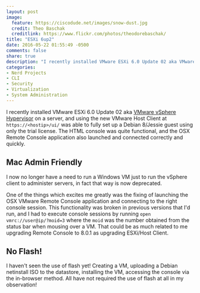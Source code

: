 ```yaml
---
layout: post
image:
  feature: https://ciscodude.net/images/snow-dust.jpg
  credit: Theo Baschak
  creditlink: https://www.flickr.com/photos/theodorebaschak/
title: "ESXi 6up2"
date: 2016-05-22 01:55:49 -0500
comments: false
share: true
description: "I recently installed VMware ESXi 6.0 Update 02 aka VMware vSphere Hypervisor on a server, and using the new VMware Host Client at https://hostip/ui/ was able to fully set up a Debian 8/Jessie guest using only the trial license. The HTML console was quite functional, and the OSX Remote Console application also launched and connected correctly and quickly."
categories:
- Nerd Projects
- CLI
- Security
- Virtualization
- System Administration
---
```

I recently installed VMware ESXi 6.0 Update 02 aka [VMware vSphere Hypervisor](https://www.vmware.com/products/vsphere-hypervisor) on a server, and using the new VMware Host Client at `https://<hostip>/ui/` was able to fully set up a Debian 8/Jessie guest using only the trial license. The HTML console was quite functional, and the OSX Remote Console application also launched and connected correctly and quickly.

## Mac Admin Friendly

I now no longer have a need to run a Windows VM just to run the vSphere client to administer servers, in fact that way is now deprecated.

One of the things which excites me greatly was the fixing of launching the OSX VMware Remote Console application and connecting to the right console session. This functionality was broken in previous versions that I'd run, and I had to execute console sessions by running `open vmrc://user@ip/?moid=3` where the `moid` was the number obtained from the status bar when mousing over a VM. That could be as much related to me upgrading Remote Console to 8.0.1 as upgrading ESXi/Host Client. 

## No Flash!

I haven't seen the use of flash yet! Creating a VM, uploading a Debian netinstall ISO to the datastore, installing the VM, accessing the console via the in-browser method. All have not required the use of flash at all in my observation!


